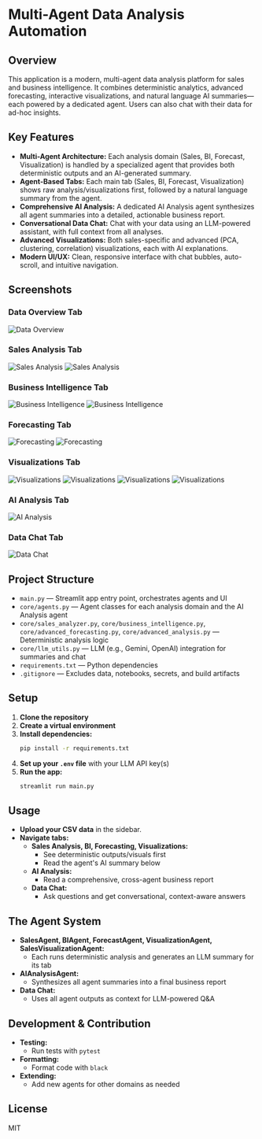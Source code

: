 # Multi-Agent Data Analysis Automation

## Overview
This application is a modern, multi-agent data analysis platform for sales and business intelligence. It combines deterministic analytics, advanced forecasting, interactive visualizations, and natural language AI summaries—each powered by a dedicated agent. Users can also chat with their data for ad-hoc insights.

## Key Features
- **Multi-Agent Architecture:** Each analysis domain (Sales, BI, Forecast, Visualization) is handled by a specialized agent that provides both deterministic outputs and an AI-generated summary.
- **Agent-Based Tabs:** Each main tab (Sales, BI, Forecast, Visualization) shows raw analysis/visualizations first, followed by a natural language summary from the agent.
- **Comprehensive AI Analysis:** A dedicated AI Analysis agent synthesizes all agent summaries into a detailed, actionable business report.
- **Conversational Data Chat:** Chat with your data using an LLM-powered assistant, with full context from all analyses.
- **Advanced Visualizations:** Both sales-specific and advanced (PCA, clustering, correlation) visualizations, each with AI explanations.
- **Modern UI/UX:** Clean, responsive interface with chat bubbles, auto-scroll, and intuitive navigation.

## Screenshots

### Data Overview Tab
![Data Overview](img/Sales_overview.png)

### Sales Analysis Tab
![Sales Analysis](img/Sales_analysis_1.png)
![Sales Analysis](img/Sales_analysis_2.png)

### Business Intelligence Tab
![Business Intelligence](img/BI_1.png)
![Business Intelligence](img/BI_2.png)

### Forecasting Tab
![Forecasting](img/Forecast_1.png)
![Forecasting](img/Forecast_2.png)

### Visualizations Tab
![Visualizations](img/viz_1.png)
![Visualizations](img/viz_2.png)
![Visualizations](img/viz_3.png)
![Visualizations](img/viz_4.png)

### AI Analysis Tab
![AI Analysis](img/AI_analysis.png)

### Data Chat Tab
![Data Chat](img/Chatbot.png)

## Project Structure
- `main.py` — Streamlit app entry point, orchestrates agents and UI
- `core/agents.py` — Agent classes for each analysis domain and the AI Analysis agent
- `core/sales_analyzer.py`, `core/business_intelligence.py`, `core/advanced_forecasting.py`, `core/advanced_analysis.py` — Deterministic analysis logic
- `core/llm_utils.py` — LLM (e.g., Gemini, OpenAI) integration for summaries and chat
- `requirements.txt` — Python dependencies
- `.gitignore` — Excludes data, notebooks, secrets, and build artifacts

## Setup
1. **Clone the repository**
2. **Create a virtual environment**
3. **Install dependencies:**
   ```bash
   pip install -r requirements.txt
   ```
4. **Set up your `.env` file** with your LLM API key(s)
5. **Run the app:**
   ```bash
   streamlit run main.py
   ```

## Usage
- **Upload your CSV data** in the sidebar.
- **Navigate tabs:**
  - **Sales Analysis, BI, Forecasting, Visualizations:**
    - See deterministic outputs/visuals first
    - Read the agent's AI summary below
  - **AI Analysis:**
    - Read a comprehensive, cross-agent business report
  - **Data Chat:**
    - Ask questions and get conversational, context-aware answers

## The Agent System
- **SalesAgent, BIAgent, ForecastAgent, VisualizationAgent, SalesVisualizationAgent:**
  - Each runs deterministic analysis and generates an LLM summary for its tab
- **AIAnalysisAgent:**
  - Synthesizes all agent summaries into a final business report
- **Data Chat:**
  - Uses all agent outputs as context for LLM-powered Q&A

## Development & Contribution
- **Testing:**
  - Run tests with `pytest`
- **Formatting:**
  - Format code with `black`
- **Extending:**
  - Add new agents for other domains as needed

## License
MIT 